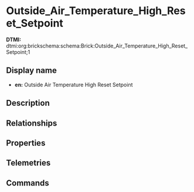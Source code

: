 # Outside_Air_Temperature_High_Reset_Setpoint
**DTMI:** dtmi:org:brickschema:schema:Brick:Outside_Air_Temperature_High_Reset_Setpoint;1
## Display name
- **en:** Outside Air Temperature High Reset Setpoint
## Description
## Relationships
## Properties
## Telemetries
## Commands
